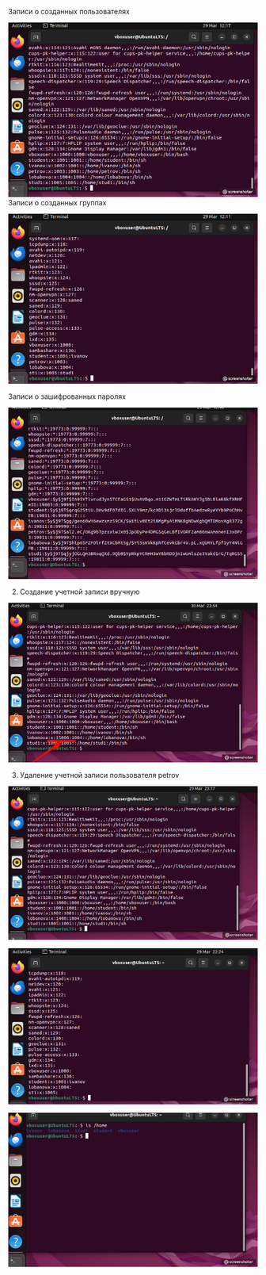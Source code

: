 Записи о созданных пользователях

![sudo cat /etc/passwd](img-2024-03-29-12-17-30.png) 
Записи о созданных группах

![sudo cat /etc/group](img-2024-03-29-12-11-40.png)

Записи о зашифрованных паролях

![sudo cat /etc/shadow](img-2024-03-29-12-40-35.png)

2. Создание учетной записи вручную

![Команда sudo usermod -u 15000 lobanova](img-2024-03-30-23-55-26.png)

3. Удаление учетной записи пользователя petrov

![sudo cat /etc/passwd](img-2024-03-29-23-19-33.png)

![sudo cat /etc/group](img-2024-03-29-22-25-04.png)

![ls /home](img-2024-03-29-22-48-45.png)
